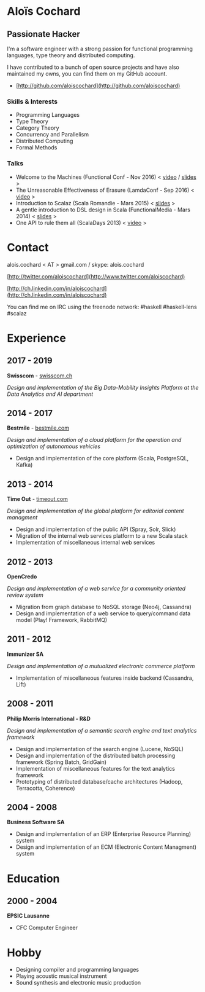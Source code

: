 # Aloïs Cochard

## Passionate Hacker

I'm a software engineer with a strong passion for functional programming languages, type theory and distributed computing.

I have contributed to a bunch of open source projects and have also maintained my owns, you can find them on my GitHub account.

* [http://github.com/aloiscochard](http://github.com/aloiscochard)

### Skills & Interests
* Programming Languages
* Type Theory
* Category Theory
* Concurrency and Parallelism
* Distributed Computing
* Formal Methods


### Talks
* Welcome to the Machines (Functional Conf - Nov 2016) < [video](https://www.youtube.com/watch?v=sEfn_x245mE) / [slides](http://aloiscochard.github.io/slides/2016-machines.html) >
* The Unreasonable Effectiveness of Erasure (LamdaConf - Sep 2016) < [video](https://www.youtube.com/watch?v=nr9zrrN_R9o) >
* Introduction to Scalaz (Scala Romandie - Mars 2015) < [slides](https://t.co/8IChYYlfMR) >
* A gentle introduction to DSL design in Scala (FunctionalMedia - Mars 2014) < [slides](http://prezi.com/3pq-fjwxbatb) >
* One API to rule them all (ScalaDays 2013) < [video](http://www.parleys.com/play/51c0d0ece4b0ed877035680e) >

# Contact

alois.cochard < AT > gmail.com / skype: alois.cochard

[http://twitter.com/aloiscochard](http://www.twitter.com/aloiscochard)

[http://ch.linkedin.com/in/aloiscochard](http://ch.linkedin.com/in/aloiscochard)

You can find me on IRC using the freenode network: #haskell #haskell-lens #scalaz

# Experience

## 2017 - 2019
**Swisscom** - [swisscom.ch](https://www.swisscom.ch)


_Design and implementation of the Big Data-Mobility Insights Platform at the Data Analytics and AI department_

## 2014 - 2017
**Bestmile** - [bestmile.com](https://bestmile.com)

_Design and implementation of a cloud platform for the operation and optimization of autonomous vehicles_

* Design and implementation of the core platform (Scala, PostgreSQL, Kafka)

## 2013 - 2014
**Time Out** - [timeout.com](http://www.timeout.com)

_Design and implementation of the global platform for editorial content managment_

* Design and implementation of the public API (Spray, Solr, Slick) 
* Migration of the internal web services platform to a new Scala stack
* Implementation of miscellaneous internal web services

## 2012 - 2013
**OpenCredo**

_Design and implementation of a web service for a community oriented review system_

* Migration from graph database to NoSQL storage (Neo4j, Cassandra)
* Design and implementation of a web service to query/command data model (Play! Framework, RabbitMQ)

## 2011 - 2012
**Immunizer SA**

_Design and implementation of a mutualized electronic commerce platform_

* Implementation of miscellaneous features inside backend (Cassandra, Lift)

## 2008 - 2011
**Philip Morris International - R&D**

_Design and implementation of a semantic search engine and text analytics framework_

* Design and implementation of the search engine (Lucene, NoSQL) 
* Design and implementation of the distributed batch processing framework (Spring Batch, GridGain)
* Implementation of miscellaneous features for the text analytics framework
* Prototyping of distributed database/cache architectures (Hadoop, Terracotta, Coherence)

## 2004 - 2008
**Business Software SA**

* Design and implementation of an ERP (Enterprise Resource Planning) system
* Design and implementation of an ECM (Electronic Content Managment) system

# Education

## 2000 - 2004
**EPSIC Lausanne**

* CFC Computer Engineer

# Hobby

* Designing compiler and programming languages
* Playing acoustic musical instrument
* Sound synthesis and electronic music production
